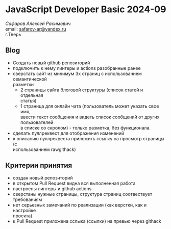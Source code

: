 # JavaScript Developer Basic 2024-09

_Сафаров Алексей Расимович_  
email: <safarov-ar@yandex.ru>  
г.Тверь

## Blog

- Создать новый github репозиторий
- подключить к нему линтеры и actions разобранные ранее
- сверстать сайт из минимум 3х страниц с использованием семантической  
  разметки
  - 2 страницы сайта блоговой структуры (список статей и отдельная  
    статья)
  - 1 страница для онлайн чата (пользователь может указать свое имя,  
    ввести текст сообщения и видеть список сообщений от других пользователей  
    в списке со скролом) - только разметка, без функционала.
- сделать пуллреквест для отображения изменений
- к описанию пуллреквеста приложить ссылку на просмотр страницы (с  
  использованием rawgithack)

## Критерии принятия

- создан новый репозиторий
- в открытом Pull Request видна вся выполненная работа
- настроены линтеры и github actions
- сверстаны нужные страницы, структура страниц соотвествует требованиям
- нет серьезных замечаний по реализации (как верстки, как и настройке  
  проекта)
- к Pull Request приложена сслыка (ссылки) на превью через githack
